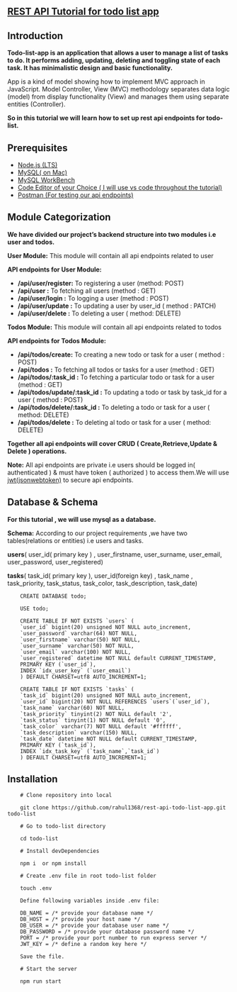 ## [REST API Tutorial for todo list app](https://www.youtube.com/playlist?list=PL9AFzHI_SRlCS8HaOQ4MGxDVOd9Aby-8b)



## Introduction


**Todo-list-app is an application that allows a user to manage a list of tasks to do. It performs adding, updating, deleting and toggling state of each task. It has minimalistic design and basic functionality.**


App is a kind of model showing how to implement MVC approach in JavaScript. Model Controller, View (MVC) methodology separates data logic (model) from display functionality (View) and manages them using separate entities (Controller).


**So in this tutorial we will learn how to set up rest api endpoints for todo-list.**



## Prerequisites


* [Node.js (LTS)](https://nodejs.org/en/download/)
* [MySQL( on Mac)](https://tableplus.com/blog/2018/11/how-to-download-mysql-mac.html)
* [MySQL WorkBench](http://www.ccs.neu.edu/home/kathleen/classes/cs3200/MySQLWorkbenchMAC10.pdf)
* [Code Editor of your Choice ( I will use vs code throughout the tutorial)](https://code.visualstudio.com/)
* [Postman (For testing our api endpoints)](https://www.postman.com/downloads/)




## Module Categorization

**We have divided our project’s backend structure into two modules i.e user and todos.**



**User Module:** This module will contain all api endpoints related to user



**API endpoints for User Module:**
    
* **/api/user/register:** To registering a user (method: POST)
* **/api/user :** To fetching all users (method : GET)
* **/api/user/login :** To logging a user (method : POST)
* **/api/user/update :** To updating a user by user_id ( method : PATCH)
* **/api/user/delete :** To deleting a user ( method: DELETE)

**Todos Module:** This module will contain all api endpoints related to todos

**API endpoints for Todos Module:**

* **/api/todos/create:** To creating a new todo or task for a user ( method : POST)
* **/api/todos :** To fetching all todos or tasks for a user (method : GET)
* **/api/todos/:task_id :** To fetching a particular todo or task for a user (method : GET)
* **/api/todos/update/:task_id :** To updating a todo or task by task_id for a user ( method : POST)
* **/api/todos/delete/:task_id :** To deleting a todo or task for a user ( method: DELETE)
* **/api/todos/delete :** To deleting al todo or task for a user ( method: DELETE)



**Together all api endpoints will cover CRUD ( Create,Retrieve,Update & Delete ) operations.**

**Note:**  All api endpoints are private i.e users should be logged in( authenticated ) & must have token ( authorized ) to access them.We will use [jwt(jsonwebtoken)](https://jwt.io/introduction/) to secure api endpoints.

## Database & Schema

**For this tutorial , we will use mysql as a database.**

**Schema:**  According to our project requirements ,we have two tables(relations or entities) i.e users and tasks.

**users**( user_id( primary key ) , user_firstname, user_surname, user_email, user_password, user_registered)

**tasks**( task_id( primary key ), user_id(foreign key) , task_name , task_priority, task_status, task_color, task_description, task_date)

```
    CREATE DATABASE todo;

    USE todo;

    CREATE TABLE IF NOT EXISTS `users` (
    `user_id` bigint(20) unsigned NOT NULL auto_increment,
    `user_password` varchar(64) NOT NULL,
    `user_firstname` varchar(50) NOT NULL,
    `user_surname` varchar(50) NOT NULL,
    `user_email` varchar(100) NOT NULL,
    `user_registered` datetime NOT NULL default CURRENT_TIMESTAMP,  
    PRIMARY KEY (`user_id`),
    INDEX `idx_user_key` (`user_email`)
    ) DEFAULT CHARSET=utf8 AUTO_INCREMENT=1;

    CREATE TABLE IF NOT EXISTS `tasks` (
    `task_id` bigint(20) unsigned NOT NULL auto_increment,
    `user_id` bigint(20) NOT NULL REFERENCES `users`(`user_id`),
    `task_name` varchar(60) NOT NULL,
    `task_priority` tinyint(2) NOT NULL default '2',
    `task_status` tinyint(1) NOT NULL default '0',
    `task_color` varchar(7) NOT NULL default '#ffffff',
    `task_description` varchar(150) NULL,
    `task_date` datetime NOT NULL default CURRENT_TIMESTAMP,  
    PRIMARY KEY (`task_id`),
    INDEX `idx_task_key` (`task_name`,`task_id`)
    ) DEFAULT CHARSET=utf8 AUTO_INCREMENT=1;
```

## Installation
    
```
    # Clone repository into local
    
    git clone https://github.com/rahul1368/rest-api-todo-list-app.git todo-list

    # Go to todo-list directory
    
    cd todo-list 

    # Install devDependencies
    
    npm i  or npm install 

    # Create .env file in root todo-list folder

    touch .env

    Define following variables inside .env file:
    
    DB_NAME = /* provide your database name */
    DB_HOST = /* provide your host name */
    DB_USER = /* provide your database user name */
    DB_PASSWORD = /* provide your database password name */
    PORT = /* provide your port number to run express server */
    JWT_KEY = /* define a random key here */

    Save the file.

    # Start the server
    
    npm run start

```




